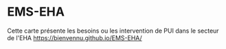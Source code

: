 # EMS-EHA
Cette carte présente les besoins ou les intervention de PUI dans le secteur de l'EHA
https://bienvennu.github.io/EMS-EHA/
